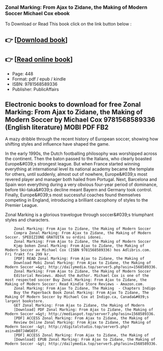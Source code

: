 ### Zonal Marking: From Ajax to Zidane, the Making of Modern Soccer Michael Cox ebook

To Download or Read This book click on the link button below :

## 👉  [**[Download book](http://get-pdfs.com/download.php?group=book&from=github.com&id=547026&lnk=1063 "Download book")**]

## 👉  [**[Read online book](http://get-pdfs.com/download.php?group=book&from=github.com&id=547026&lnk=1063 "Read online book")**]


* Page: 448
* Format: pdf / epub / kindle
* ISBN: 9781568589336
* Publisher: PublicAffairs



## Electronic books to download for free Zonal Marking: From Ajax to Zidane, the Making of Modern Soccer by Michael Cox 9781568589336 (English literature) MOBI PDF FB2



A mazy dribble through the recent history of European soccer, showing how shifting styles and influence have shaped the game.

In the early 1990s, the Dutch footballing philosophy was worshipped across the continent. Then the baton passed to the Italians, who clearly boasted Europe&amp;#039;s strongest league. But when France started winning everything at international level its national academy became the template for others, until suddenly, almost out of nowhere, Europe&amp;#039;s most revered player and manager both hailed from Portugal. Next, Barcelona and Spain won everything during a very obvious four-year period of dominance, before tiki-taka&amp;#039;s decline meant Bayern and Germany took control. Finally, Europe&amp;#039;s most successful coaches found themselves competing in England, introducing a brilliant cacophony of styles to the Premier League.

Zonal Marking is a glorious travelogue through soccer&amp;#039;s triumphant styles and characters.


        Zonal Marking: From Ajax to Zidane, the Making of Modern Soccer
        Compra Zonal Marking: From Ajax to Zidane, the Making of Modern Soccer. SPEDIZIONE GRATUITA su ordini idonei.
        Zonal Marking: From Ajax to Zidane, the Making of Modern Soccer
        Kjøp boken Zonal Marking: From Ajax to Zidane, the Making of Modern Soccer av Michael Cox (ISBN 9781568589336) hos Adlibris.com. Fri frakt fra 299 kr.
        [PDF] READ Zonal Marking: From Ajax to Zidane, the Making of
        Download Mobi Zonal Marking: From Ajax to Zidane, the Making of Modern Soccer =&gt; http://dailymedia.top/server5.php?asin=1568589336.
        Zonal Marking: From Ajax to Zidane, the Making of Modern Soccer
        Editorial Reviews. About the Author. Michael Cox is one of the most respected soccer Buy Zonal Marking: From Ajax to Zidane, the Making of Modern Soccer: Read Kindle Store Reviews - Amazon.com.
        Zonal Marking: From Ajax To Zidane, The Making  - Chapters Indigo
        Buy the Paperback Book Zonal Marking: From Ajax To Zidane, The Making Of Modern Soccer by Michael Cox at Indigo.ca, Canada&#039;s largest bookstore.
        GET Zonal Marking: From Ajax to Zidane, the Making of Modern
        [Download] PDF Zonal Marking: From Ajax to Zidane, the Making of Modern Soccer =&gt; http://mediaspot.top/server7.php?asin=1568589336.
        [PDF] ACCESS Zonal Marking: From Ajax to Zidane, the Making of
        Review Online Zonal Marking: From Ajax to Zidane, the Making of Modern Soccer -&gt; http://digitalstudio.top/server5.php?asin=B07J4WG65Y.
        [PDF] ACCESS Zonal Marking: From Ajax to Zidane, the Making of
        [Download] EPUB Zonal Marking: From Ajax to Zidane, the Making of Modern Soccer -&gt; http://dailymedia.top/server5.php?asin=1568589336.
    




